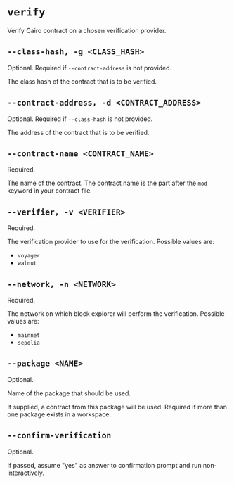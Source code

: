 # `verify`
Verify Cairo contract on a chosen verification provider.

## `--class-hash, -g <CLASS_HASH>`

Optional. Required if `--contract-address` is not provided.

The class hash of the contract that is to be verified.

## `--contract-address, -d <CONTRACT_ADDRESS>`

Optional. Required if `--class-hash` is not provided.

The address of the contract that is to be verified.

## `--contract-name <CONTRACT_NAME>`
Required.

The name of the contract. The contract name is the part after the `mod` keyword in your contract file.

## `--verifier, -v <VERIFIER>`
Required.

The verification provider to use for the verification. Possible values are:
* `voyager`
* `walnut`

## `--network, -n <NETWORK>`
Required.

The network on which block explorer will perform the verification. Possible values are:
* `mainnet`
* `sepolia`

## `--package <NAME>`
Optional.

Name of the package that should be used.

If supplied, a contract from this package will be used. Required if more than one package exists in a workspace.

## `--confirm-verification`
Optional.

If passed, assume "yes" as answer to confirmation prompt and run non-interactively.
